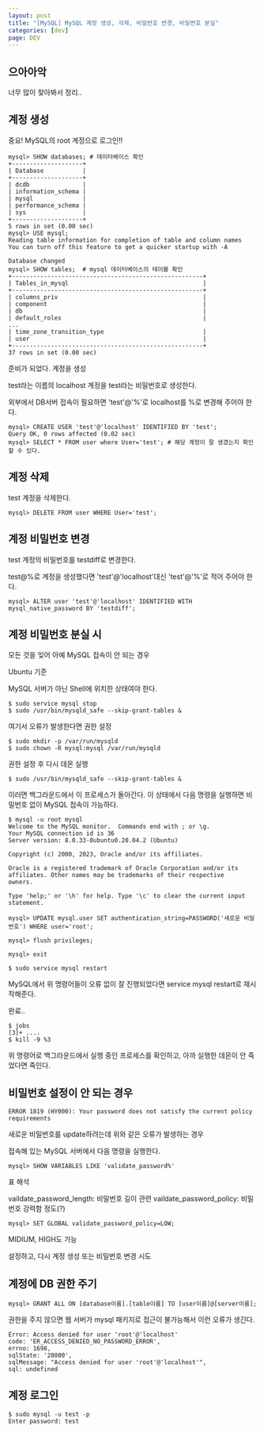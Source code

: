 ```yaml
---
layout: post
title: "[MySQL] MySQL 계정 생성, 삭제, 비밀번호 변경, 비밀번호 분실"
categories: [dev]
page: DEV
---
```


## 으아아악

너무 많이 찾아봐서 정리..

## 계정 생성

중요! MySQL의 root 계정으로 로그인!!

```
mysql> SHOW databases; # 데이터베이스 확인
+--------------------+
| Database           |
+--------------------+
| dcdb               |
| information_schema |
| mysql              |
| performance_schema |
| sys                |
+--------------------+
5 rows in set (0.00 sec)
mysql> USE mysql;
Reading table information for completion of table and column names
You can turn off this feature to get a quicker startup with -A

Database changed
mysql> SHOW tables;  # mysql 데이터베이스의 테이블 확인
+------------------------------------------------------+
| Tables_in_mysql                                      |
+------------------------------------------------------+
| columns_priv                                         |
| component                                            |
| db                                                   |
| default_roles                                        |
...
| time_zone_transition_type                            |
| user                                                 |
+------------------------------------------------------+
37 rows in set (0.00 sec)
```

준비가 되었다. 계정을 생성

test라는 이름의 localhost 계정을 test라는 비밀번호로 생성한다.

외부에서 DB서버 접속이 필요하면 'test'@'%'로 localhost를 %로 변경해 주어야 한다.

```
mysql> CREATE USER 'test'@'localhost' IDENTIFIED BY 'test';
Query OK, 0 rows affected (0.02 sec)
mysql> SELECT * FROM user where User='test'; # 해당 계정이 잘 생겼는지 확인할 수 있다.
```

## 계정 삭제

test 계정을 삭제한다.

```
mysql> DELETE FROM user WHERE User='test';
```

## 계정 비밀번호 변경

test 계정의 비밀번호를 testdiff로 변경한다.

test@%로 계정을 생성했다면 'test'@'localhost'대신 'test'@'%'로 적어 주어야 한다.

```
mysql> ALTER user 'test'@'localhost' IDENTIFIED WITH mysql_native_password BY 'testdiff';
```

## 계정 비밀번호 분실 시

모든 것을 잊어 아예 MySQL 접속이 안 되는 경우

Ubuntu 기준

MySQL 서버가 아닌 Shell에 위치한 상태여야 한다.

```
$ sudo service mysql stop
$ sudo /usr/bin/mysqld_safe --skip-grant-tables &
```

여기서 오류가 발생한다면 권한 설정

```
$ sudo mkdir -p /var/run/mysqld
$ sudo chown -R mysql:mysql /var/run/mysqld
```

권한 설정 후 다시 데몬 실행

```
$ sudo /usr/bin/mysqld_safe --skip-grant-tables &
```

이러면 백그라운드에서 이 프로세스가 돌아간다. 이 상태에서 다음 명령을 실행하면 비밀번호 없이 MySQL 접속이 가능하다.

```
$ mysql -u root mysql
Welcome to the MySQL monitor.  Commands end with ; or \g.
Your MySQL connection id is 36
Server version: 8.0.33-0ubuntu0.20.04.2 (Ubuntu)

Copyright (c) 2000, 2023, Oracle and/or its affiliates.

Oracle is a registered trademark of Oracle Corporation and/or its
affiliates. Other names may be trademarks of their respective
owners.

Type 'help;' or '\h' for help. Type '\c' to clear the current input statement.

mysql> UPDATE mysql.user SET authentication_string=PASSWORD('새로운 비밀번호') WHERE user='root';

mysql> flush privileges;

mysql> exit

$ sudo service mysql restart
```

MySQL에서 위 명령어들이 오류 없이 잘 진행되었다면 service mysql restart로 재시작해준다.

완료..

```
$ jobs
[3]+ ....
$ kill -9 %3
```

위 명령어로 백그라운드에서 실행 중인 프로세스를 확인하고, 아까 실행한 데몬이 안 죽었다면 죽인다.

## 비밀번호 설정이 안 되는 경우

```
ERROR 1819 (HY000): Your password does not satisfy the current policy requirements
```

새로운 비밀번호를 update하려는데 위와 같은 오류가 발생하는 경우

접속해 있는 MySQL 서버에서 다음 명령을 실행한다.

```
mysql> SHOW VARIABLES LIKE 'validate_password%'
```

표 해석

vaildate_password_length: 비밀번호 길이 관련
vaildate_password_policy: 비밀번호 강력함 정도(?)

```
mysql> SET GLOBAL validate_password_policy=LOW;
```

MIDIUM, HIGH도 가능

설정하고, 다시 계정 생성 또는 비밀번호 변경 시도

## 계정에 DB 권한 주기

```
mysql> GRANT ALL ON [database이름].[table이름] TO [user이름]@[server이름];
```

권한을 주지 않으면 웹 서버가 mysql 패키지로 접근이 불가능해서 이런 오류가 생긴다.

```
Error: Access denied for user 'root'@'localhost'
code: 'ER_ACCESS_DENIED_NO_PASSWORD_ERROR', 
errno: 1698, 
sqlState: '28000', 
sqlMessage: "Access denied for user 'root'@'localhost'", 
sql: undefined
```

## 계정 로그인

```
$ sudo mysql -u test -p
Enter password: test
```
